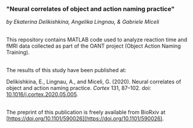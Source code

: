 <h3>"Neural correlates of object and action naming practice"</h3>

*by Ekaterina Delikishkina, Angelika Lingnau, & Gabriele Miceli*


\
This repository contains MATLAB code used to analyze reaction time and fMRI data collected as part of the OANT project (Object Action Naming Training).

\
The results of this study have been published at:

Delikishkina, E., Lingnau, A., and Miceli, G. (2020). Neural correlates of object and action naming practice. *Cortex* 131, 87–102. doi: [10.1016/j.cortex.2020.05.005](https://doi.org/10.1016/j.cortex.2020.05.005).

\
The preprint of this publication is freely available from BioRxiv at [https://doi.org/10.1101/590026](https://doi.org/10.1101/590026).

